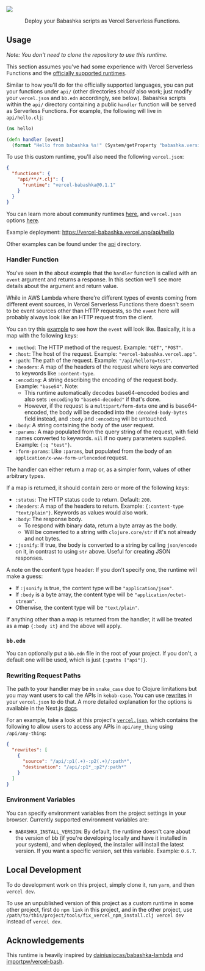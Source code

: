 [<img src="https://og-image.vercel.app/**vercel-babashka**.png?theme=light&md=1&fontSize=100px&images=https%3A%2F%2Fassets.vercel.com%2Fimage%2Fupload%2Ffront%2Fassets%2Fdesign%2Fvercel-triangle-black.svg&images=https://github.com/babashka/babashka/raw/master/logo/icon.svg&widths=184&widths=230&heights=160&heights=230">](https://github.com/cnly/vercel-babashka)

<p align="center">
Deploy your Babashka scripts as Vercel Serverless Functions.
</p>

## Usage

*Note: You don't need to clone the repository to use this runtime.*

This section assumes you've had some experience with Vercel Serverless
Functions and the [officially supported
runtimes](https://vercel.com/docs/concepts/functions/supported-languages).

Similar to how you'll do for the officially supported languages, you can put
your functions under `api/` (other directories *should* also work; just modify
your `vercel.json` and `bb.edn` accordingly, see below).
Babashka scripts within the `api/` directory containing a public `handler`
function will be served as Serverless Functions.
For example, the following will live in `api/hello.clj`:

```clj
(ns hello)

(defn handler [event]
  (format "Hello from babashka %s!" (System/getProperty "babashka.version")))
```

To use this custom runtime, you'll also need the following `vercel.json`:

```json
{
  "functions": {
    "api/**/*.clj": {
      "runtime": "vercel-babashka@0.1.1"
    }
  }
}
```

You can learn more about community runtimes
[here](https://vercel.com/docs/runtimes#advanced-usage/community-runtimes), and
`vercel.json` options
[here](https://vercel.com/docs/cli#project-configuration).

Example deployment: https://vercel-babashka.vercel.app/api/hello

Other examples can be found under the [api](/api) directory.

### Handler Function

You've seen in the about example that the `handler` function is called with an
`event` argument and returns a response.
In this section we'll see more details about the argument and return value.

While in AWS Lambda where there're different types of events coming from
different event sources, in Vercel Serverless Functions there doesn't seem to
be event sources other than HTTP requests, so the `event` here will probably
always look like an HTTP request from the client.

You can try this [example](https://vercel-babashka.vercel.app/api/echo-pretty)
to see how the `event` will look like.
Basically, it is a map with the following keys:

* `:method`: The HTTP method of the request. Example: `"GET"`, `"POST"`.
* `:host`: The host of the request. Example: `"vercel-babashka.vercel.app"`.
* `:path`: The path of the request. Example: `"/api/hello?q=test"`.
* `:headers`: A map of the headers of the request where keys are converted to
  keywords like `:content-type`.
* `:encoding`: A string describing the encoding of the request body. Example:
  `"base64"`. Note:
  * This runtime automatically decodes base64-encoded bodies and also sets
	`:encoding` to `"base64-decoded"` if that's done.
  * However, if the request is a `multipart/form-data` one and is
	base64-encoded, the body will be decoded into the `:decoded-body-bytes`
	field instead, and `:body` and `:encoding` will be untouched.
* `:body`: A string containing the body of the user request.
* `:params`: A map populated from the query string of the request, with field
  names converted to keywords. `nil` if no query parameters supplied. Example:
  `{:q "test"}`.
* `:form-params`: Like `:params`, but populated from the body of an
  `application/x-www-form-urlencoded` request.

The handler can either return a map or, as a simpler form, values of other
arbitrary types.

If a map is returned, it should contain zero or more of the following keys:

* `:status`: The HTTP status code to return. Default: `200`.
* `:headers`: A map of the headers to return. Example: `{:content-type
  "text/plain"}`. Keywords as values would also work.
* `:body`: The response body.
  * To respond with binary data, return a byte array as the body.
  * Will be converted to a string with `clojure.core/str` if it's not already
	and not bytes.
* `:jsonify`: If true, the body is converted to a string by calling
  `json/encode` on it, in contrast to using `str` above. Useful for creating
  JSON responses.

A note on the content type header: If you don't specify one, the runtime will
make a guess:

* If `:jsonify` is true, the content type will be `"application/json"`.
* If `:body` is a byte array, the content type will be
  `"application/octet-stream"`.
* Otherwise, the content type will be `"text/plain"`.

If anything other than a map is returned from the handler, it will be treated
as a map `{:body it}` and the above will apply.

### `bb.edn`

You can optionally put a `bb.edn` file in the root of your project.
If you don't, a default one will be used, which is just `{:paths ["api"]}`.

### Rewriting Request Paths

The path to your handler may be in `snake_case` due to Clojure limitations but
you may want users to call the APIs in `kebab-case`.
You can use
[rewrites](https://vercel.com/support/articles/can-i-redirect-from-a-subdomain-to-a-subpath)
in your `vercel.json` to do that.
A more detailed explanation for the options is available in the Next.js
[docs](https://nextjs.org/docs/api-reference/next.config.js/rewrites).

For an example, take a look at this project's [`vercel.json`](/vercel.json),
which contains the following to allow users to access any APIs in
`api/any_thing` using `/api/any-thing`:

```json
{
  "rewrites": [
    {
      "source": "/api/:p1(.+)-:p2(.+)/:path*",
      "destination": "/api/:p1*_:p2*/:path*"
    }
  ]
}
```

### Environment Variables

You can specify environment variables from the project settings in your
browser. Currently supported environment variables are:

* `BABASHKA_INSTALL_VERSION`: By default, the runtime doesn't care about the
  version of bb (if you're developing locally and have it installed in your
  system), and when deployed, the installer will install the latest version. If
  you want a specific version, set this variable. Example: `0.6.7`.

## Local Development

To do development work on this project, simply clone it, run `yarn`, and then
`vercel dev`.

To use an unpublished version of this project as a custom runtime in some other
project, first do `npm link` in this project, and in the other project, use
`/path/to/this/project/tools/fix_vercel_npm_install.clj vercel dev` instead of
`vercel dev`.

## Acknowledgements

This runtime is heavily inspired by
[dainiusjocas/babashka-lambda](https://github.com/dainiusjocas/babashka-lambda)
and [importpw/vercel-bash](https://github.com/importpw/vercel-bash).